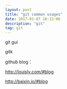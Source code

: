 ```yaml
---
layout: post
title: "git common usages"
date: 2017-01-07 18:15:06 
description: "git"
tag: git
---
```


git gui

gitk

github blog：

http://louisly.com/#blog

http://baixin.io/#blog
